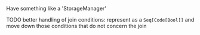 

Have something like a 'StorageManager'


TODO better handling of join conditions: 
represent as a `Seq[Code[Bool]]` and move down those conditions that do not concern the join




